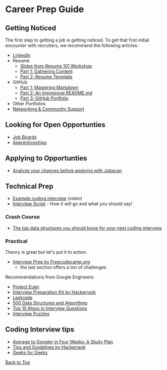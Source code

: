 # <a href="top"></a>Career Prep Guide

## Getting Noticed

The first step to getting a job is getting noticed. To get that first initial encounter with recruiters, we recommend the following articles:

- [LinkedIn](https://github.com/PdxCodeGuild/career-guide/blob/master/linkedin/linkedin.md)
- Resume
  - [Slides from Resume 101 Workshop](https://docs.google.com/presentation/d/1gz5M2BbGGWw4dfspEc3ncsy5vNP5Mx7J_Df7_hFYPCk/edit#slide=id.p)
  - [Part 1: Gathering Content](https://github.com/PdxCodeGuild/career-guide/blob/master/resume/resume.md)
  - [Part 2: Resume Template](https://docs.google.com/document/d/1XQm8zTHvvz-_ldEifbvAUPXgGbZYwbAUnTuSyIvaCgQ/edit?usp=sharing)
- GitHub
  - [Part 1: Mastering Markdown](https://github.com/PdxCodeGuild/career-guide/blob/master/markdown/markdown.md)
  - [Part 2: An Impressive README.md](https://github.com/PdxCodeGuild/career-guide/blob/master/github/readmes.md)
  - [Part 3: GitHub Portfolio](github/github-portfolio.md)
- Other Portfolios
- [Networking & Community Support](https://github.com/PdxCodeGuild/career-guide/blob/master/networking.md)

## Looking for Open Opportunties
- [Job Boards](applying-to-jobs/job-boards.md)
- [Apprenticeships](applying-to-jobs/apprenticeships.md)

## Applying to Opportunties
- [Analyze your chances before applying with Jobscan](applying-to-jobs/jobscan.md)

## Technical Prep
- [Example coding interview](https://www.youtube.com/watch?v=XKu_SEDAykw) (video)
- [Interview Script](https://github.com/PdxCodeGuild/career-guide/blob/master/interview_script.md) - How it will go and what you should say!

### Crash Course
- [The top data structures you should know for your next coding interview](https://www.freecodecamp.org/news/the-top-data-structures-you-should-know-for-your-next-coding-interview-36af0831f5e3/)

### Practical
Theory is great but let's put it to action.
- [Interview Prep by Freecodecamp.org](https://www.freecodecamp.org/learn/)
  - the last section offers a ton of challenges

Recommendations from Google Engineers:
- [Project Euler](https://projecteuler.net/)
- [Interview Preparation Kit by Hackerrank](https://www.hackerrank.com/interview/interview-preparation-kit)
- [Leetcode](https://leetcode.com/)
- [500 Data Structures and Algorithms](https://www.quora.com/q/kqxqbzywcunzbyyp/500-Data-Structures-and-Algorithms-interview-questions-and-their-solutions)
- [Top 10 Algos in Interview Questions](https://www.geeksforgeeks.org/top-10-algorithms-in-interview-questions/)
- [Interview Puzzles](https://www.geeksforgeeks.org/category/puzzles/)

## Coding Interview tips
- [Average to Googler in Four Weeks: A Study Plan](https://www.linkedin.com/pulse/average-googler-four-weeks-study-plan-milad-naseri/?trk=v-feed)
- [Tips and Guidelines by Hackerrank](https://www.hackerrank.com/interview/interview-preparation-kit/tips-and-guidelines/videos)
- [Geeks for Geeks](https://www.geeksforgeeks.org/)

[Back to Top](#top)
